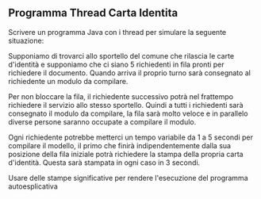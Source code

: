 ## Programma Thread Carta Identita

Scrivere un programma Java con i thread per simulare la seguente situazione:

Supponiamo di trovarci allo sportello del comune che rilascia le carte d'identità e  supponiamo che ci siano 5 richiedenti in fila pronti per richiedere il documento.
Quando arriva il proprio turno sarà consegnato al richiedente un modulo da compilare. 

Per non bloccare la fila, il richiedente successivo potrà nel frattempo richiedere il servizio allo stesso sportello. Quindi a tutti i richiedenti sarà consegnato il modulo da compilare, la fila sarà molto veloce e in parallelo diverse persone saranno occupate a compilare il modulo.

Ogni richiedente potrebbe metterci un tempo variabile da 1 a 5 secondi per compilare il modello, il primo che finirà indipendentemente dalla sua posizione della fila iniziale potrà richiedere la stampa della propria carta d'identità. 
Questa sarà stampata in ogni caso in 3 secondi.

Usare delle stampe significative per rendere l'esecuzione del programma autoesplicativa
